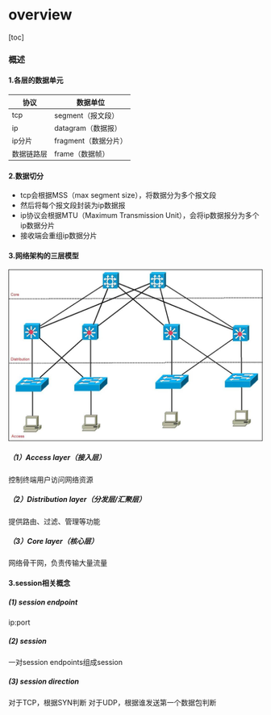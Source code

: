 # overview
[toc]

### 概述

#### 1.各层的数据单元
|协议|数据单位|
|-|-|
|tcp|segment（报文段）|
|ip|datagram（数据报）|
|ip分片|fragment（数据分片）|
|数据链路层|frame（数据帧）|


#### 2.数据切分
* tcp会根据MSS（max segment size），将数据分为多个报文段
* 然后将每个报文段封装为ip数据报
* ip协议会根据MTU（Maximum Transmission Unit），会将ip数据报分为多个ip数据分片
* 接收端会重组ip数据分片

#### 3.网络架构的三层模型
![](./imgs/overview_01.jpg)

##### （1）Access layer（接入层）
控制终端用户访问网络资源

##### （2）Distribution layer（分发层/汇聚层）
提供路由、过滤、管理等功能

##### （3）Core layer（核心层）
网络骨干网，负责传输大量流量

#### 3.session相关概念

##### (1) session endpoint
ip:port

##### (2) session
一对session endpoints组成session

##### (3) session direction
对于TCP，根据SYN判断
对于UDP，根据谁发送第一个数据包判断
